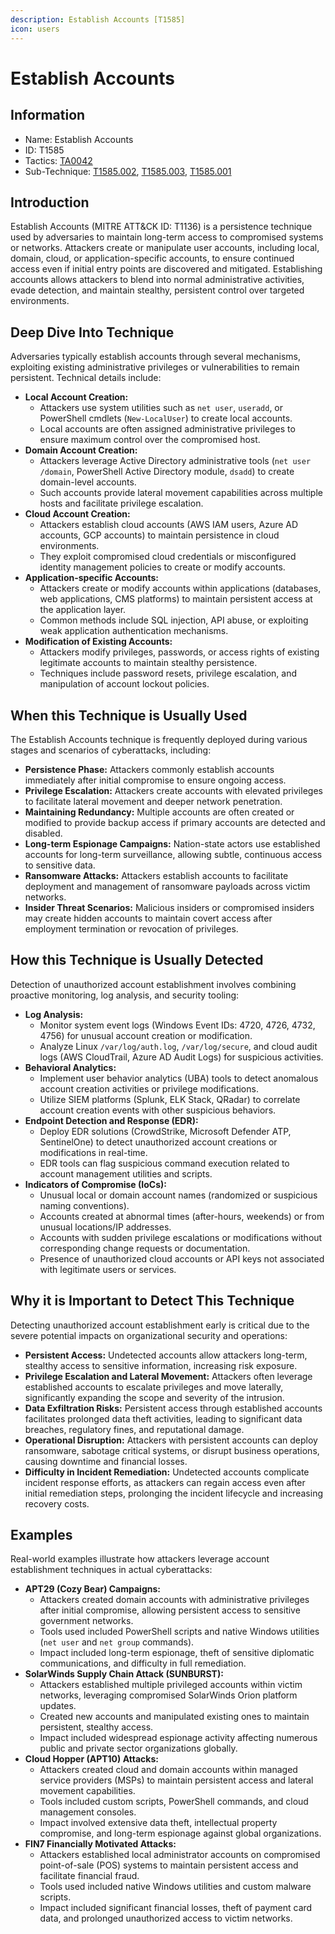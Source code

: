 ```yaml
---
description: Establish Accounts [T1585]
icon: users
---
```


# Establish Accounts

## Information

* Name: Establish Accounts
* ID: T1585
* Tactics: [TA0042](../)
* Sub-Technique: [T1585.002](t1585.002.md), [T1585.003](t1585.003.md), [T1585.001](t1585.001.md)

## Introduction

Establish Accounts (MITRE ATT\&CK ID: T1136) is a persistence technique used by adversaries to maintain long-term access to compromised systems or networks. Attackers create or manipulate user accounts, including local, domain, cloud, or application-specific accounts, to ensure continued access even if initial entry points are discovered and mitigated. Establishing accounts allows attackers to blend into normal administrative activities, evade detection, and maintain stealthy, persistent control over targeted environments.

## Deep Dive Into Technique

Adversaries typically establish accounts through several mechanisms, exploiting existing administrative privileges or vulnerabilities to remain persistent. Technical details include:

* **Local Account Creation:**
  * Attackers use system utilities such as `net user`, `useradd`, or PowerShell cmdlets (`New-LocalUser`) to create local accounts.
  * Local accounts are often assigned administrative privileges to ensure maximum control over the compromised host.
* **Domain Account Creation:**
  * Attackers leverage Active Directory administrative tools (`net user /domain`, PowerShell Active Directory module, `dsadd`) to create domain-level accounts.
  * Such accounts provide lateral movement capabilities across multiple hosts and facilitate privilege escalation.
* **Cloud Account Creation:**
  * Attackers establish cloud accounts (AWS IAM users, Azure AD accounts, GCP accounts) to maintain persistence in cloud environments.
  * They exploit compromised cloud credentials or misconfigured identity management policies to create or modify accounts.
* **Application-specific Accounts:**
  * Attackers create or modify accounts within applications (databases, web applications, CMS platforms) to maintain persistent access at the application layer.
  * Common methods include SQL injection, API abuse, or exploiting weak application authentication mechanisms.
* **Modification of Existing Accounts:**
  * Attackers modify privileges, passwords, or access rights of existing legitimate accounts to maintain stealthy persistence.
  * Techniques include password resets, privilege escalation, and manipulation of account lockout policies.

## When this Technique is Usually Used

The Establish Accounts technique is frequently deployed during various stages and scenarios of cyberattacks, including:

* **Persistence Phase:** Attackers commonly establish accounts immediately after initial compromise to ensure ongoing access.
* **Privilege Escalation:** Attackers create accounts with elevated privileges to facilitate lateral movement and deeper network penetration.
* **Maintaining Redundancy:** Multiple accounts are often created or modified to provide backup access if primary accounts are detected and disabled.
* **Long-term Espionage Campaigns:** Nation-state actors use established accounts for long-term surveillance, allowing subtle, continuous access to sensitive data.
* **Ransomware Attacks:** Attackers establish accounts to facilitate deployment and management of ransomware payloads across victim networks.
* **Insider Threat Scenarios:** Malicious insiders or compromised insiders may create hidden accounts to maintain covert access after employment termination or revocation of privileges.

## How this Technique is Usually Detected

Detection of unauthorized account establishment involves combining proactive monitoring, log analysis, and security tooling:

* **Log Analysis:**
  * Monitor system event logs (Windows Event IDs: 4720, 4726, 4732, 4756) for unusual account creation or modification.
  * Analyze Linux `/var/log/auth.log`, `/var/log/secure`, and cloud audit logs (AWS CloudTrail, Azure AD Audit Logs) for suspicious activities.
* **Behavioral Analytics:**
  * Implement user behavior analytics (UBA) tools to detect anomalous account creation activities or privilege modifications.
  * Utilize SIEM platforms (Splunk, ELK Stack, QRadar) to correlate account creation events with other suspicious behaviors.
* **Endpoint Detection and Response (EDR):**
  * Deploy EDR solutions (CrowdStrike, Microsoft Defender ATP, SentinelOne) to detect unauthorized account creations or modifications in real-time.
  * EDR tools can flag suspicious command execution related to account management utilities and scripts.
* **Indicators of Compromise (IoCs):**
  * Unusual local or domain account names (randomized or suspicious naming conventions).
  * Accounts created at abnormal times (after-hours, weekends) or from unusual locations/IP addresses.
  * Accounts with sudden privilege escalations or modifications without corresponding change requests or documentation.
  * Presence of unauthorized cloud accounts or API keys not associated with legitimate users or services.

## Why it is Important to Detect This Technique

Detecting unauthorized account establishment early is critical due to the severe potential impacts on organizational security and operations:

* **Persistent Access:** Undetected accounts allow attackers long-term, stealthy access to sensitive information, increasing risk exposure.
* **Privilege Escalation and Lateral Movement:** Attackers often leverage established accounts to escalate privileges and move laterally, significantly expanding the scope and severity of the intrusion.
* **Data Exfiltration Risks:** Persistent access through established accounts facilitates prolonged data theft activities, leading to significant data breaches, regulatory fines, and reputational damage.
* **Operational Disruption:** Attackers with persistent accounts can deploy ransomware, sabotage critical systems, or disrupt business operations, causing downtime and financial losses.
* **Difficulty in Incident Remediation:** Undetected accounts complicate incident response efforts, as attackers can regain access even after initial remediation steps, prolonging the incident lifecycle and increasing recovery costs.

## Examples

Real-world examples illustrate how attackers leverage account establishment techniques in actual cyberattacks:

* **APT29 (Cozy Bear) Campaigns:**
  * Attackers created domain accounts with administrative privileges after initial compromise, allowing persistent access to sensitive government networks.
  * Tools used included PowerShell scripts and native Windows utilities (`net user` and `net group` commands).
  * Impact included long-term espionage, theft of sensitive diplomatic communications, and difficulty in full remediation.
* **SolarWinds Supply Chain Attack (SUNBURST):**
  * Attackers established multiple privileged accounts within victim networks, leveraging compromised SolarWinds Orion platform updates.
  * Created new accounts and manipulated existing ones to maintain persistent, stealthy access.
  * Impact included widespread espionage activity affecting numerous public and private sector organizations globally.
* **Cloud Hopper (APT10) Attacks:**
  * Attackers created cloud and domain accounts within managed service providers (MSPs) to maintain persistent access and lateral movement capabilities.
  * Tools included custom scripts, PowerShell commands, and cloud management consoles.
  * Impact involved extensive data theft, intellectual property compromise, and long-term espionage against global organizations.
* **FIN7 Financially Motivated Attacks:**
  * Attackers established local administrator accounts on compromised point-of-sale (POS) systems to maintain persistent access and facilitate financial fraud.
  * Tools used included native Windows utilities and custom malware scripts.
  * Impact included significant financial losses, theft of payment card data, and prolonged unauthorized access to victim networks.
